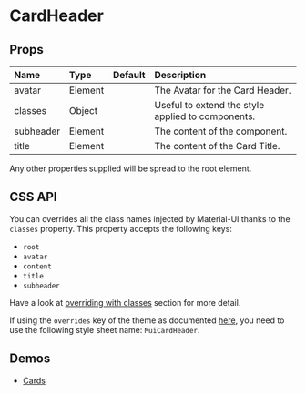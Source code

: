 <!--- This documentation is automatically generated, do not try to edit it. -->

# CardHeader



## Props
| Name | Type | Default | Description |
|:-----|:-----|:--------|:------------|
| avatar | Element |  | The Avatar  for the Card Header. |
| classes | Object |  | Useful to extend the style applied to components. |
| subheader | Element |  | The content of the component. |
| title | Element |  | The content of the Card Title. |

Any other properties supplied will be spread to the root element.

## CSS API

You can overrides all the class names injected by Material-UI thanks to the `classes` property.
This property accepts the following keys:
- `root`
- `avatar`
- `content`
- `title`
- `subheader`

Have a look at [overriding with classes](/customization/overrides#overriding-with-classes)
section for more detail.

If using the `overrides` key of the theme as documented
[here](/customization/themes#customizing-all-instances-of-a-component-type),
you need to use the following style sheet name: `MuiCardHeader`.

## Demos

- [Cards](/demos/cards)
